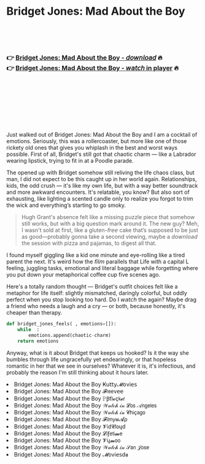 <h1>Bridget Jones: Mad About the Boy</h1>

<br><br><br>

<h3>👉 <a href="https://Victors-alanabprop1972.github.io/tu𝘏𝘋rinakb/">Bridget Jones: Mad About the Boy - 𝘥𝘰𝘸𝘯𝘭𝘰𝘢𝘥</a> 🔥<br>
👉 <a href="https://Victors-alanabprop1972.github.io/tu𝘏𝘋rinakb/">Bridget Jones: Mad About the Boy - 𝘸𝘢𝘵𝘤𝘩 in player</a> 🔥
</h3>



<br><br><br><br><br><br><br>


Just walked out of Bridget Jones: Mad About the Boy and I am a cocktail of emotions. Seriously, this   was a rollercoaster, but more like one of those rickety old ones that gives you whiplash in the best and worst ways possible. First of all, Bridget's still got that chaotic charm — like a Labrador wearing lipstick, trying to fit in at a Poodle parade. 

The   opened up with Bridget somehow still reliving the life chaos class, but man, I did not expect to be this caught up in her world again. Relationships, kids, the odd crush — it's like my own life, but with a way better soundtrack and more awkward encounters. It's relatable, you know? But also sort of exhausting, like lighting a scented candle only to realize you forgot to trim the wick and everything’s starting to go smoky.

> Hugh Grant's absence felt like a missing puzzle piece that somehow still works, but with a big question mark around it. The new guy? Meh, I wasn't sold at first, like a gluten-𝘧𝘳𝘦𝘦 cake that’s supposed to be just as good—probably gonna take a second viewing, maybe a 𝘥𝘰𝘸𝘯𝘭𝘰𝘢𝘥 the   session with pizza and pajamas, to digest all that.

I found myself giggling like a kid one minute and eye-rolling like a tired parent the next. It's weird how the 𝘧𝘪𝘭𝘮 parallels that Life with a capital L feeling, juggling tasks, emotional and literal baggage while forgetting where you put down your metaphorical coffee cup five scenes ago.

Here's a totally random thought — Bridget's outfit choices felt like a metaphor for life itself: slightly mismatched, daringly colorful, but oddly perfect when you stop looking too hard. Do I 𝘸𝘢𝘵𝘤𝘩 the   again? Maybe drag a friend who needs a laugh and a cry — or both, because honestly, it's cheaper than therapy.

```python
def bridget_jones_feels( , emotions=[]):
    while  :
        emotions.append(chaotic-charm)
    return emotions
```

Anyway, what is it about Bridget that keeps us hooked? Is it the way she bumbles through life ungracefully yet endearingly, or that hopeless romantic in her that we see in ourselves? Whatever it is, it's infectious, and probably the reason I'm still thinking about it hours later.

<li>Bridget Jones: Mad About the Boy Ҝ𝗎𝗍𝗍𝗒𝓜𝗈ν𝗂𝖾𝗌</li>
<li>Bridget Jones: Mad About the Boy 𝓕𝗋𝖾𝖾ν𝖾𝖾</li>
<li>Bridget Jones: Mad About the Boy 𝙿Ꞵť𝗅𝓸ç𝗄𝓮𝗋</li>
<li>Bridget Jones: Mad About the Boy 𝒲𝒶𝓉𝒸𝒽 𝒾𝓃 𝓛𝗈𝗌 𝒜𝗇𝗀𝖾𝗅𝖾𝗌</li>
<li>Bridget Jones: Mad About the Boy 𝒲𝒶𝓉𝒸𝒽 𝒾𝓃 𝓒𝗁𝗂ç𝖺𝗀𝗈</li>
<li>Bridget Jones: Mad About the Boy 𝓕𝗂𝗅𝗆𝗒𝗐𝓐ρ</li>
<li>Bridget Jones: Mad About the Boy 𝓥𝗂ԁ𝓒𝗅𝗈ųԁ</li>
<li>Bridget Jones: Mad About the Boy 𝓛𝗂ƒ𝖾𝗍𝗂𝓶𝖾</li>
<li>Bridget Jones: Mad About the Boy 𝓥ų𝓶𝗈𝗈</li>
<li>Bridget Jones: Mad About the Boy 𝒲𝒶𝓉𝒸𝒽 𝒾𝓃 𝒮𝖺𝗇 𝒥𝗈𝗌𝖾</li>
<li>Bridget Jones: Mad About the Boy 𝓜𝗈ν𝗂𝖾𝗌ԁ𝖆</li>
